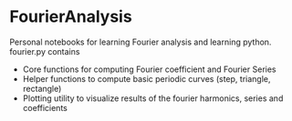 # FourierAnalysis

Personal notebooks for learning Fourier analysis and learning python. 
fourier.py contains
* Core functions for computing Fourier coefficient and Fourier Series
* Helper functions to compute basic periodic curves (step, triangle, rectangle)
* Plotting utility to visualize results of the fourier harmonics, series and coefficients